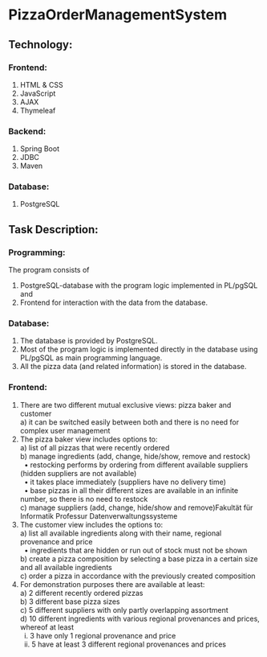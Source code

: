 # PizzaOrderManagementSystem

## Technology:

### Frontend:
1. HTML & CSS
2. JavaScript
3. AJAX
4. Thymeleaf

### Backend:
1. Spring Boot
2. JDBC
3. Maven

### Database:
1. PostgreSQL

## Task Description:

### Programming:
The program consists of <br/>
1. PostgreSQL-database with the program logic implemented in PL/pgSQL and <br/>
2. Frontend for interaction with the data from the database.

### Database:
1. The database is provided by PostgreSQL. <br/>
2. Most of the program logic is implemented directly in the database using PL/pgSQL as
main programming language. <br/>
3. All the pizza data (and related information) is stored in the database. <br/>

### Frontend:
1. There are two different mutual exclusive views: pizza baker and customer <br/>
a) it can be switched easily between both and there is no need for complex user management <br/>
2. The pizza baker view includes options to: <br/>
a) list of all pizzas that were recently ordered <br/>
b) manage ingredients (add, change, hide/show, remove and restock) <br/>
&nbsp;&nbsp;• restocking performs by ordering from different available suppliers (hidden suppliers are not available) <br/>
&nbsp;&nbsp;• it takes place immediately (suppliers have no delivery time) <br/>
&nbsp;&nbsp;• base pizzas in all their different sizes are available in an infinite number, so there is no need to restock <br/>
c) manage suppliers (add, change, hide/show and remove)Fakultät für Informatik Professur Datenverwaltungssysteme <br/>
3. The customer view includes the options to: <br/>
a) list all available ingredients along with their name, regional provenance and price <br/>
&nbsp;&nbsp;• ingredients that are hidden or run out of stock must not be shown <br/>
b) create a pizza composition by selecting a base pizza in a certain size and all available ingredients <br/>
c) order a pizza in accordance with the previously created composition <br/>
4. For demonstration purposes there are available at least: <br/>
a) 2 different recently ordered pizzas <br/>
b) 3 different base pizza sizes <br/>
c) 5 different suppliers with only partly overlapping assortment <br/>
d) 10 different ingredients with various regional provenances and prices, whereof at least <br/>
&nbsp;&nbsp;i. 3 have only 1 regional provenance and price <br/>
&nbsp;&nbsp;ii. 5 have at least 3 different regional provenances and prices <br/>
